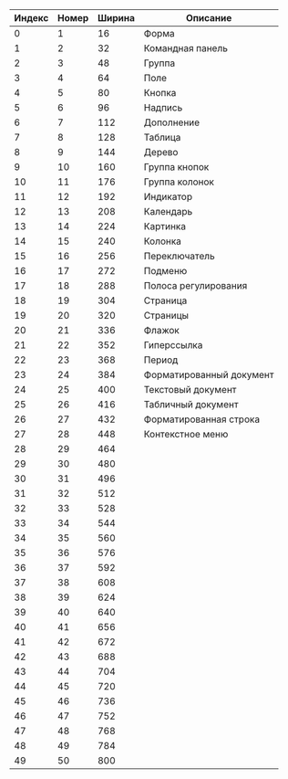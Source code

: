 | Индекс | Номер | Ширина | Описание                 |
|--------|-------|--------|--------------------------|
| 0      | 1     | 16     | Форма                    |
| 1      | 2     | 32     | Командная панель         |
| 2      | 3     | 48     | Группа                   |
| 3      | 4     | 64     | Поле                     |
| 4      | 5     | 80     | Кнопка                   |
| 5      | 6     | 96     | Надпись                  |
| 6      | 7     | 112    | Дополнение               |
| 7      | 8     | 128    | Таблица                  |
| 8      | 9     | 144    | Дерево                   |
| 9      | 10    | 160    | Группа кнопок            |
| 10     | 11    | 176    | Группа колонок           |
| 11     | 12    | 192    | Индикатор                |
| 12     | 13    | 208    | Календарь                |
| 13     | 14    | 224    | Картинка                 |
| 14     | 15    | 240    | Колонка                  |
| 15     | 16    | 256    | Переключатель            |
| 16     | 17    | 272    | Подменю                  |
| 17     | 18    | 288    | Полоса регулирования     |
| 18     | 19    | 304    | Страница                 |
| 19     | 20    | 320    | Страницы                 |
| 20     | 21    | 336    | Флажок                   |
| 21     | 22    | 352    | Гиперссылка              |
| 22     | 23    | 368    | Период                   |
| 23     | 24    | 384    | Форматированный документ |
| 24     | 25    | 400    | Текстовый документ       |
| 25     | 26    | 416    | Табличный документ       |
| 26     | 27    | 432    | Форматированная строка   |
| 27     | 28    | 448    | Контекстное меню         |
| 28     | 29    | 464    |                          |
| 29     | 30    | 480    |                          |
| 30     | 31    | 496    |                          |
| 31     | 32    | 512    |                          |
| 32     | 33    | 528    |                          |
| 33     | 34    | 544    |                          |
| 34     | 35    | 560    |                          |
| 35     | 36    | 576    |                          |
| 36     | 37    | 592    |                          |
| 37     | 38    | 608    |                          |
| 38     | 39    | 624    |                          |
| 39     | 40    | 640    |                          |
| 40     | 41    | 656    |                          |
| 41     | 42    | 672    |                          |
| 42     | 43    | 688    |                          |
| 43     | 44    | 704    |                          |
| 44     | 45    | 720    |                          |
| 45     | 46    | 736    |                          |
| 46     | 47    | 752    |                          |
| 47     | 48    | 768    |                          |
| 48     | 49    | 784    |                          |
| 49     | 50    | 800    |                          |